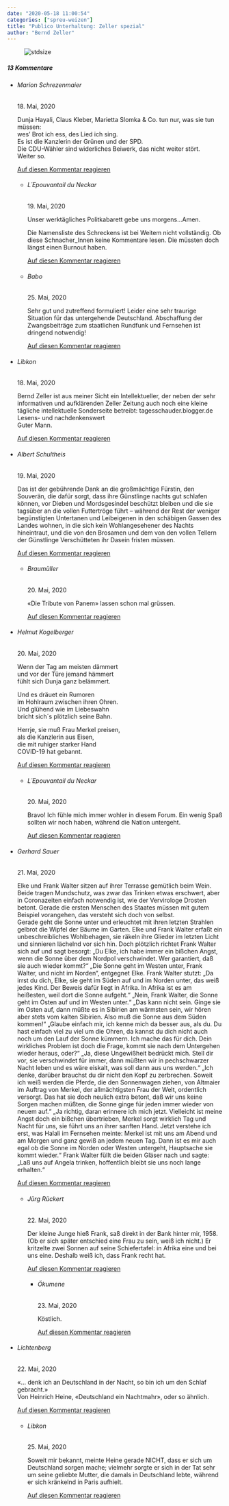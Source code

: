 ```yaml
---
date: "2020-05-18 11:00:54"
categories: ["spreu-weizen"]
title: "Publico Unterhaltung: Zeller spezial"
author: "Bernd Zeller"
---
```



<figure>
<img src="https://www.publicomag.com/wp-content/uploads/2020/05/Morgenmagazin.jpg" alt=stdsize>
</figure>


<!--more-->
<h5 class="comments-h">
13 Kommentare </h5>
<ul class="commentlist">
<li class="comment even thread-even depth-1 clearfix" id="li-comment-51087">
<h6 class="author">Marion Schrezenmaier</h6> <span class="date">18. Mai, 2020</span>



Dunja Hayali, Claus Kleber, Marietta Slomka &amp; Co. tun nur, was sie tun müssen:<br>
wes&#8217; Brot ich ess, des Lied ich sing.<br>
Es ist die Kanzlerin der Grünen und der SPD.<br>
Die CDU-Wähler sind widerliches Beiwerk, das nicht weiter stört.<br>
Weiter so.

<a rel="nofollow" class="comment-reply-link" href="#comment-51087" data-commentid="51087" data-postid="11242" data-belowelement="comment-51087" data-respondelement="respond" data-replyto="Antworte auf Marion Schrezenmaier" aria-label="Antworte auf Marion Schrezenmaier">Auf diesen Kommentar reagieren</a> 


<ul class="children">
<li class="comment odd alt depth-2 clearfix" id="li-comment-51262">
<h6 class="author">L´Epouvantail du Neckar</h6> <span class="date">19. Mai, 2020</span>



Unser werktägliches Politkabarett gebe uns morgens&#8230;Amen.

Die Namensliste des Schreckens ist bei Weitem nicht vollständig. Ob diese Schnacher_Innen keine Kommentare lesen. Die müssten doch längst einen Burnout haben.

<a rel="nofollow" class="comment-reply-link" href="#comment-51262" data-commentid="51262" data-postid="11242" data-belowelement="comment-51262" data-respondelement="respond" data-replyto="Antworte auf L´Epouvantail du Neckar" aria-label="Antworte auf L´Epouvantail du Neckar">Auf diesen Kommentar reagieren</a> 


</li>
<li class="comment even depth-2 clearfix" id="li-comment-52939">
<h6 class="author">Babo</h6> <span class="date">25. Mai, 2020</span>



Sehr gut und zutreffend formuliert! Leider eine sehr traurige Situation für das untergehende Deutschland. Abschaffung der Zwangsbeiträge zum staatlichen Rundfunk und Fernsehen ist dringend notwendig!

<a rel="nofollow" class="comment-reply-link" href="#comment-52939" data-commentid="52939" data-postid="11242" data-belowelement="comment-52939" data-respondelement="respond" data-replyto="Antworte auf Babo" aria-label="Antworte auf Babo">Auf diesen Kommentar reagieren</a> 


</li>
</ul>
</li>
<li class="comment odd alt thread-odd thread-alt depth-1 clearfix" id="li-comment-51094">
<h6 class="author">Libkon</h6> <span class="date">18. Mai, 2020</span>



Bernd Zeller ist aus meiner Sicht ein Intellektueller, der neben der sehr informativen und aufklärenden Zeller Zeitung auch noch eine kleine tägliche intellektuelle Sonderseite betreibt: tagesschauder.blogger.de Lesens- und nachdenkenswert<br>
Guter Mann.

<a rel="nofollow" class="comment-reply-link" href="#comment-51094" data-commentid="51094" data-postid="11242" data-belowelement="comment-51094" data-respondelement="respond" data-replyto="Antworte auf Libkon" aria-label="Antworte auf Libkon">Auf diesen Kommentar reagieren</a> 


</li>
<li class="comment even thread-even depth-1 clearfix" id="li-comment-51275">
<h6 class="author">Albert Schultheis</h6> <span class="date">19. Mai, 2020</span>



Das ist der gebührende Dank an die großmächtige Fürstin, den Souverän, die dafür sorgt, dass ihre Günstlinge nachts gut schlafen können, vor Dieben und Mordsgesindel beschützt bleiben und die sie tagsüber an die vollen Futtertröge führt &#8211; während der Rest der weniger begünstigten Untertanen und Leibeigenen in den schäbigen Gassen des Landes wohnen, in die sich kein Wohlangesehener des Nachts hineintraut, und die von den Brosamen und dem von den vollen Tellern der Günstlinge Verschütteten ihr Dasein fristen müssen.

<a rel="nofollow" class="comment-reply-link" href="#comment-51275" data-commentid="51275" data-postid="11242" data-belowelement="comment-51275" data-respondelement="respond" data-replyto="Antworte auf Albert Schultheis" aria-label="Antworte auf Albert Schultheis">Auf diesen Kommentar reagieren</a> 


<ul class="children">
<li class="comment odd alt depth-2 clearfix" id="li-comment-51570">
<h6 class="author">Braumüller</h6> <span class="date">20. Mai, 2020</span>



«Die Tribute von Panem» lassen schon mal grüssen.

<a rel="nofollow" class="comment-reply-link" href="#comment-51570" data-commentid="51570" data-postid="11242" data-belowelement="comment-51570" data-respondelement="respond" data-replyto="Antworte auf Braumüller" aria-label="Antworte auf Braumüller">Auf diesen Kommentar reagieren</a> 


</li>
</ul>
</li>
<li class="comment even thread-odd thread-alt depth-1 clearfix" id="li-comment-51605">
<h6 class="author">Helmut Kogelberger</h6> <span class="date">20. Mai, 2020</span>



Wenn der Tag am meisten dämmert<br>
und vor der Türe jemand hämmert<br>
fühlt sich Dunja ganz belämmert.

Und es dräuet ein Rumoren<br>
im Hohlraum zwischen ihren Ohren.<br>
Und glühend wie im Liebeswahn<br>
bricht sich´s plötzlich seine Bahn.

Herrje, sie muß Frau Merkel preisen,<br>
als die Kanzlerin aus Eisen,<br>
die mit ruhiger starker Hand<br>
COVID-19 hat gebannt.

<a rel="nofollow" class="comment-reply-link" href="#comment-51605" data-commentid="51605" data-postid="11242" data-belowelement="comment-51605" data-respondelement="respond" data-replyto="Antworte auf Helmut Kogelberger" aria-label="Antworte auf Helmut Kogelberger">Auf diesen Kommentar reagieren</a> 


<ul class="children">
<li class="comment odd alt depth-2 clearfix" id="li-comment-51629">
<h6 class="author">L´Epouvantail du Neckar</h6> <span class="date">20. Mai, 2020</span>



Bravo! Ich fühle mich immer wohler in diesem Forum. Ein wenig Spaß sollten wir noch haben, während die Nation untergeht.

<a rel="nofollow" class="comment-reply-link" href="#comment-51629" data-commentid="51629" data-postid="11242" data-belowelement="comment-51629" data-respondelement="respond" data-replyto="Antworte auf L´Epouvantail du Neckar" aria-label="Antworte auf L´Epouvantail du Neckar">Auf diesen Kommentar reagieren</a> 


</li>
</ul>
</li>
<li class="comment even thread-even depth-1 clearfix" id="li-comment-51792">
<h6 class="author">Gerhard Sauer</h6> <span class="date">21. Mai, 2020</span>



Elke und Frank Walter sitzen auf ihrer Terrasse gemütlich beim Wein. Beide tragen Mundschutz, was zwar das Trinken etwas erschwert, aber in Coronazeiten einfach notwendig ist, wie der Vervirologe Drosten betont. Gerade die ersten Menschen des Staates müssen mit gutem Beispiel vorangehen, das versteht sich doch von selbst.<br>
Gerade geht die Sonne unter und erleuchtet mit ihren letzten Strahlen gelbrot die Wipfel der Bäume im Garten. Elke und Frank Walter erfaßt ein unbeschreibliches Wohlbehagen, sie räkeln ihre Glieder im letzten Licht und sinnieren lächelnd vor sich hin. Doch plötzlich richtet Frank Walter sich auf und sagt besorgt: „Du Elke, ich habe immer ein bißchen Angst, wenn die Sonne über dem Nordpol verschwindet. Wer garantiert, daß sie auch wieder kommt?“ „Die Sonne geht im Westen unter, Frank Walter, und nicht im Norden“, entgegnet Elke. Frank Walter stutzt: „Da irrst du dich, Elke, sie geht im Süden auf und im Norden unter, das weiß jedes Kind. Der Beweis dafür liegt in Afrika. In Afrika ist es am heißesten, weil dort die Sonne aufgeht.“ „Nein, Frank Walter, die Sonne geht im Osten auf und im Westen unter.“ „Das kann nicht sein. Ginge sie im Osten auf, dann müßte es in Sibirien am wärmsten sein, wir hören aber stets vom kalten Sibirien. Also muß die Sonne aus dem Süden kommen!“ „Glaube einfach mir, ich kenne mich da besser aus, als du. Du hast einfach viel zu viel um die Ohren, da kannst du dich nicht auch noch um den Lauf der Sonne kümmern. Ich mache das für dich. Dein wirkliches Problem ist doch die Frage, kommt sie nach dem Untergehen wieder heraus, oder?“ „Ja, diese Ungewißheit bedrückt mich. Stell dir vor, sie verschwindet für immer, dann müßten wir in pechschwarzer Nacht leben und es wäre eiskalt, was soll dann aus uns werden.“ „Ich denke, darüber brauchst du dir nicht den Kopf zu zerbrechen. Soweit ich weiß werden die Pferde, die den Sonnenwagen ziehen, von Altmaier im Auftrag von Merkel, der allmächtigsten Frau der Welt, ordentlich versorgt. Das hat sie doch neulich extra betont, daß wir uns keine Sorgen machen müßten, die Sonne ginge für jeden immer wieder von neuem auf.“ „Ja richtig, daran erinnere ich mich jetzt. Vielleicht ist meine Angst doch ein bißchen übertrieben, Merkel sorgt wirklich Tag und Nacht für uns, sie führt uns an ihrer sanften Hand. Jetzt verstehe ich erst, was Halali im Fernsehen meinte: Merkel ist mit uns am Abend und am Morgen und ganz gewiß an jedem neuen Tag. Dann ist es mir auch egal ob die Sonne im Norden oder Westen untergeht, Hauptsache sie kommt wieder.“ Frank Walter füllt die beiden Gläser nach und sagte: „Laß uns auf Angela trinken, hoffentlich bleibt sie uns noch lange erhalten.“

<a rel="nofollow" class="comment-reply-link" href="#comment-51792" data-commentid="51792" data-postid="11242" data-belowelement="comment-51792" data-respondelement="respond" data-replyto="Antworte auf Gerhard Sauer" aria-label="Antworte auf Gerhard Sauer">Auf diesen Kommentar reagieren</a> 


<ul class="children">
<li class="comment odd alt depth-2 clearfix" id="li-comment-52164">
<h6 class="author">Jürg Rückert</h6> <span class="date">22. Mai, 2020</span>



Der kleine Junge hieß Frank, saß direkt in der Bank hinter mir, 1958. (Ob er sich später entschied eine Frau zu sein, weiß ich nicht.) Er kritzelte zwei Sonnen auf seine Schiefertafel: in Afrika eine und bei uns eine. Deshalb weiß ich, dass Frank recht hat.

<a rel="nofollow" class="comment-reply-link" href="#comment-52164" data-commentid="52164" data-postid="11242" data-belowelement="comment-52164" data-respondelement="respond" data-replyto="Antworte auf Jürg Rückert" aria-label="Antworte auf Jürg Rückert">Auf diesen Kommentar reagieren</a> 


<ul class="children">
<li class="comment even depth-3 clearfix" id="li-comment-52405">
<h6 class="author">Ökumene</h6> <span class="date">23. Mai, 2020</span>



Köstlich.

<a rel="nofollow" class="comment-reply-link" href="#comment-52405" data-commentid="52405" data-postid="11242" data-belowelement="comment-52405" data-respondelement="respond" data-replyto="Antworte auf Ökumene" aria-label="Antworte auf Ökumene">Auf diesen Kommentar reagieren</a> 


</li>
</ul>
</li>
</ul>
</li>
<li class="comment odd alt thread-odd thread-alt depth-1 clearfix" id="li-comment-52136">
<h6 class="author">Lichtenberg</h6> <span class="date">22. Mai, 2020</span>



«… denk ich an Deutschland in der Nacht, so bin ich um den Schlaf gebracht.»<br>
Von Heinrich Heine, «Deutschland ein Nachtmahr», oder so ähnlich.

<a rel="nofollow" class="comment-reply-link" href="#comment-52136" data-commentid="52136" data-postid="11242" data-belowelement="comment-52136" data-respondelement="respond" data-replyto="Antworte auf Lichtenberg" aria-label="Antworte auf Lichtenberg">Auf diesen Kommentar reagieren</a> 


<ul class="children">
<li class="comment even depth-2 clearfix" id="li-comment-52968">
<h6 class="author">Libkon</h6> <span class="date">25. Mai, 2020</span>



Soweit mir bekannt, meinte Heine gerade NICHT, dass er sich um Deutschland sorgen mache; vielmehr sorgte er sich in der Tat sehr um seine geliebte Mutter, die damals in Deutschland lebte, während er sich kränkelnd in Paris aufhielt.

<a rel="nofollow" class="comment-reply-link" href="#comment-52968" data-commentid="52968" data-postid="11242" data-belowelement="comment-52968" data-respondelement="respond" data-replyto="Antworte auf Libkon" aria-label="Antworte auf Libkon">Auf diesen Kommentar reagieren</a> 


</li>
</ul>
</li>
</ul>
